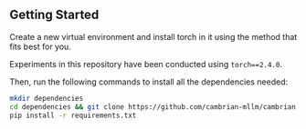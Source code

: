 ## Getting Started

Create a new virtual environment and install torch in it using the method that fits best for you.

Experiments in this repository have been conducted using `torch==2.4.0`.

Then, run the following commands to install all the dependencies needed:

```bash
mkdir dependencies
cd dependencies && git clone https://github.com/cambrian-mllm/cambrian.git
pip install -r requirements.txt
```